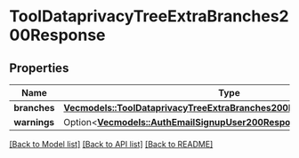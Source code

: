 # ToolDataprivacyTreeExtraBranches200Response

## Properties

Name | Type | Description | Notes
------------ | ------------- | ------------- | -------------
**branches** | [**Vec<models::ToolDataprivacyTreeExtraBranches200ResponseBranchesInner>**](tool_dataprivacy_tree_extra_branches_200_response_branches_inner.md) |  | 
**warnings** | Option<[**Vec<models::AuthEmailSignupUser200ResponseWarningsInner>**](auth_email_signup_user_200_response_warnings_inner.md)> |  | [optional]

[[Back to Model list]](../README.md#documentation-for-models) [[Back to API list]](../README.md#documentation-for-api-endpoints) [[Back to README]](../README.md)


